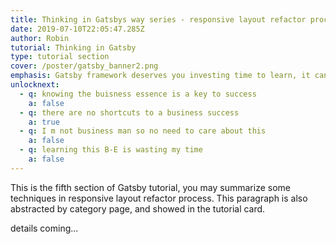 ```yaml
---
title: Thinking in Gatsbys way series - responsive layout refactor process
date: 2019-07-10T22:05:47.285Z
author: Robin
tutorial: Thinking in Gatsby
type: tutorial section
cover: /poster/gatsby_banner2.png
emphasis: Gatsby framework deserves you investing time to learn, it can help build something different
unlocknext:
  - q: knowing the buisness essence is a key to success
    a: false
  - q: there are no shortcuts to a business success
    a: true
  - q: I m not business man so no need to care about this
    a: false
  - q: learning this B-E is wasting my time
    a: false
---
```


This is the fifth section of Gatsby tutorial, you may summarize some techniques in responsive layout refactor process. This paragraph is also abstracted by category page, and showed in the tutorial card. 

<!-- end -->

details coming...